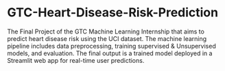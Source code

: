 # GTC-Heart-Disease-Risk-Prediction
The Final Project of the GTC Machine Learning Internship that aims to predict heart disease risk using the UCI dataset. The machine learning pipeline includes data preprocessing, training supervised & Unsupervised models, and evaluation. The final output is a trained model deployed in a Streamlit web app for real-time user predictions.
